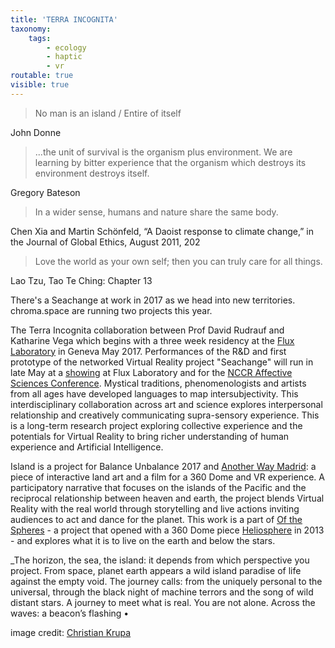 ```yaml
---
title: 'TERRA INCOGNITA'
taxonomy:
    tags:
        - ecology
        - haptic
        - vr
routable: true
visible: true
---
```


> No man is an island / Entire of itself

John Donne

> ...the unit of survival is the organism plus environment. We are learning by bitter experience that the organism which destroys its environment destroys itself.

Gregory Bateson

> In a wider sense, humans and nature share the same body. 

Chen Xia and Martin Schönfeld, “A Daoist response to climate change,” in the Journal of Global Ethics, August 2011, 202

> Love the world as your own self; then you can truly care for all things.

Lao Tzu, Tao Te Ching: Chapter 13

There's a Seachange at work in 2017 as we head into new territories. chroma.space are running two projects this year.

The Terra Incognita collaboration between Prof David Rudrauf and Katharine Vega which begins with a three week residency at the [Flux Laboratory](http://www.fluxlaboratory.com/en/programme/2553) in Geneva May 2017. Performances of the R&D and first prototype of the networked Virtual Reality project "Seachange" will run in late May at a [showing](http://www.fluxlaboratory.com/en/programme/2552) at Flux Laboratory and for the [NCCR Affective Sciences Conference](http://www.affective-sciences.org/cisa2017/). Mystical traditions, phenomenologists and artists from all ages have developed languages to map intersubjectivity. This interdisciplinary collaboration across art and science explores interpersonal relationship and creatively communicating supra-sensory experience. This is a long-term research project exploring collective experience and the potentials for Virtual Reality to bring richer understanding of human experience and Artificial Intelligence.  

Island is a project for Balance Unbalance 2017 and [Another Way Madrid](http://www.anotherwayff.com/):  a piece of interactive land art and a film for a 360 Dome and VR experience. A participatory narrative that focuses on the islands of the Pacific and the reciprocal relationship between heaven and earth, the project blends Virtual Reality with the real world through storytelling and live actions inviting audiences to act and dance for the planet. This work is a part of [Of the Spheres](http://ofthespheres.com/) - a project that opened with a 360 Dome piece [Heliosphere](https://www.youtube.com/watch?v=ioz1qY2JzVo) in 2013 - and explores  what it is to live on the earth and below the stars.


_The horizon, the sea, the island: it depends from which perspective you project. 
From space, planet earth appears a wild island paradise of life against the empty void. 
The journey calls: from the uniquely personal to the universal, through the black night of machine terrors and the song of wild distant stars. 
A journey to meet what is real. 
You are not alone. 
Across the waves: a beacon’s flashing •

image credit: [Christian Krupa](https://vimeo.com/127835459)
